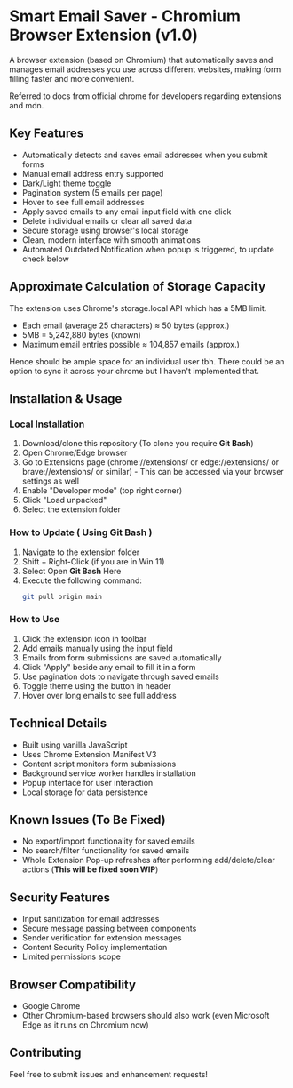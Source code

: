 # Smart Email Saver - Chromium Browser Extension (v1.0)

A browser extension (based on Chromium) that automatically saves and manages email addresses you use across different websites, making form filling faster and more convenient.

Referred to docs from official chrome for developers regarding extensions and mdn.

## Key Features

- Automatically detects and saves email addresses when you submit forms
- Manual email address entry supported
- Dark/Light theme toggle
- Pagination system (5 emails per page)
- Hover to see full email addresses
- Apply saved emails to any email input field with one click
- Delete individual emails or clear all saved data
- Secure storage using browser's local storage
- Clean, modern interface with smooth animations
- Automated Outdated Notification when popup is triggered, to update check below


## Approximate Calculation of Storage Capacity

The extension uses Chrome's storage.local API which has a 5MB limit.

- Each email (average 25 characters) ≈ 50 bytes (approx.)
- 5MB = 5,242,880 bytes (known)
- Maximum email entries possible ≈ 104,857 emails (approx.)

Hence should be ample space for an individual user tbh. There could be an option to sync it across your chrome but I haven't implemented that.

## Installation & Usage

### Local Installation

1. Download/clone this repository (To clone you require **Git Bash**)
2. Open Chrome/Edge browser
3. Go to Extensions page (chrome://extensions/ or edge://extensions/ or brave://extensions/ or similar) - This can be accessed via your browser settings as well
4. Enable "Developer mode" (top right corner)
5. Click "Load unpacked"
6. Select the extension folder

### How to Update ( Using Git Bash )

1. Navigate to the extension folder 
2. Shift + Right-Click (if you are in Win 11) 
3. Select Open **Git Bash** Here
4. Execute the following command:
    ```bash
   git pull origin main

### How to Use

1. Click the extension icon in toolbar
2. Add emails manually using the input field
3. Emails from form submissions are saved automatically
4. Click "Apply" beside any email to fill it in a form
5. Use pagination dots to navigate through saved emails
6. Toggle theme using the button in header
7. Hover over long emails to see full address

## Technical Details

- Built using vanilla JavaScript
- Uses Chrome Extension Manifest V3
- Content script monitors form submissions
- Background service worker handles installation
- Popup interface for user interaction
- Local storage for data persistence

## Known Issues (To Be Fixed)

- No export/import functionality for saved emails
- No search/filter functionality for saved emails
- Whole Extension Pop-up refreshes after performing add/delete/clear actions (**This will be fixed soon WIP**)

## Security Features

- Input sanitization for email addresses
- Secure message passing between components
- Sender verification for extension messages
- Content Security Policy implementation
- Limited permissions scope

## Browser Compatibility

- Google Chrome
- Other Chromium-based browsers should also work (even Microsoft Edge as it runs on Chromium now)

## Contributing

Feel free to submit issues and enhancement requests!


